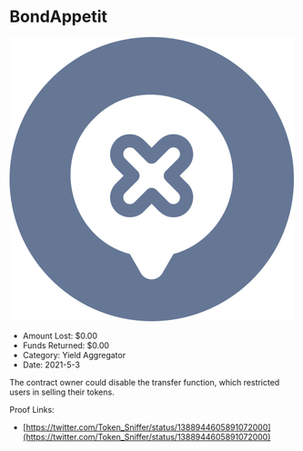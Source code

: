 # BondAppetit
![BondAppetit](/rektimages/BondAppetit.png)
- Amount Lost: $0.00
- Funds Returned: $0.00
- Category: Yield Aggregator
- Date: 2021-5-3

The contract owner could disable the transfer function, which restricted users in selling their tokens.  
  



Proof Links:
- [https://twitter.com/Token_Sniffer/status/1388944605891072000](https://twitter.com/Token_Sniffer/status/1388944605891072000)


